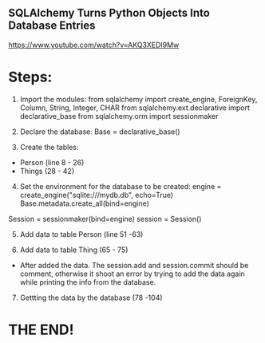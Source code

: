 ## SQLAlchemy Turns Python Objects Into Database Entries

https://www.youtube.com/watch?v=AKQ3XEDI9Mw

# Steps:
1. Import the modules:
from sqlalchemy import create_engine, ForeignKey, Column, String, Integer, CHAR
from sqlalchemy.ext.declarative import declarative_base
from sqlalchemy.orm import sessionmaker

2. Declare the database:
Base = declarative_base()

3. Create the tables: 
- Person (line 8 - 26)
- Things (28 - 42)

4. Set the environment for the database to be created:
engine = create_engine("sqlite:///mydb.db", echo=True)
Base.metadata.create_all(bind=engine)

Session = sessionmaker(bind=engine)
session = Session()

5. Add data to table Person (line 51 -63)

6. Add data to table Thing (65 - 75)
* After added the data. The session.add and session.commit should be comment, otherwise it shoot an error by trying to add the data again while printing the info from the database.

7. Gettting the data by the database (78 -104)

# THE END!